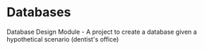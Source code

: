 # Databases
 Database Design Module - A project to create a database given a hypothetical scenario (dentist's office)
